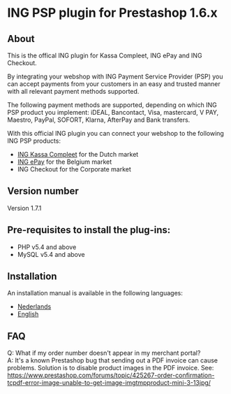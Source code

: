 # ING PSP plugin for Prestashop 1.6.x

## About
This is the offical ING plugin for Kassa Compleet, ING ePay and ING Checkout.

By integrating your webshop with ING Payment Service Provider (PSP) you can accept payments from your customers in an easy and trusted manner with all relevant payment methods supported. 

The following payment methods are supported, depending on which ING PSP product you implement: iDEAL, Bancontact, Visa, mastercard, V PAY, Maestro, PayPal, SOFORT, Klarna, AfterPay and Bank transfers.

With this official ING plugin you can connect your webshop to the following ING PSP products: 
- [ING Kassa Compleet](https://www.ing.nl/zakelijk/betalen/geld-ontvangen/kassa-compleet/index.html) for the Dutch market
- [ING ePay](https://www.ing.be/nl/business/daily-banking/incomingpayments/epay) for the Belgium market
- ING Checkout for the Corporate market

## Version number
Version 1.7.1

## Pre-requisites to install the plug-ins: 
- PHP v5.4 and above
- MySQL v5.4 and above

## Installation
An installation manual is available in the following languages:
* [Nederlands](../../wiki/NL:-ING-PSP-installatie-handleiding-voor-PrestaShop)
* [English](../../wiki/EN:-ING-PSP-installation-manual-for-PrestaShop)



## FAQ
Q: What if my order number doesn't appear in my merchant portal?  
A: It's a known Prestashop bug that sending out a PDF invoice can cause problems. Solution is to disable product images in the PDF invoice. See: https://www.prestashop.com/forums/topic/425267-order-confirmation-tcpdf-error-image-unable-to-get-image-imgtmpproduct-mini-3-13jpg/
